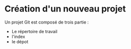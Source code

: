 # Création d'un nouveau projet

Un projet Git est composé de trois partie :

- Le répertoire de travail
- l'index
- le dépot